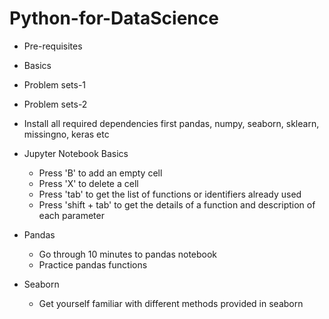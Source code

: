 # Python-for-DataScience

- Pre-requisites
- Basics
- Problem sets-1
- Problem sets-2

- Install all required dependencies first pandas, numpy, seaborn, sklearn, missingno, keras etc
  
- Jupyter Notebook Basics
    - Press 'B' to add an empty cell
    - Press 'X' to delete a cell
    - Press 'tab' to get the list of functions or identifiers already used
    - Press 'shift + tab' to get the details of a function and description of each parameter
- Pandas
    - Go through 10 minutes to pandas notebook
    - Practice pandas functions
- Seaborn
    - Get yourself familiar with different methods provided in seaborn
